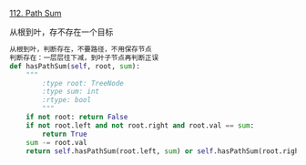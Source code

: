 [112. Path Sum](https://leetcode.com/problems/path-sum/)

从根到叶，存不存在一个目标

```python
从根到叶，判断存在，不要路径，不用保存节点
判断存在：一层层往下减，到叶子节点再判断正误
def hasPathSum(self, root, sum):
    """
        :type root: TreeNode
        :type sum: int
        :rtype: bool
        """
    if not root: return False
    if not root.left and not root.right and root.val == sum:
        return True
    sum -= root.val
    return self.hasPathSum(root.left, sum) or self.hasPathSum(root.right, sum) 
```



#### 